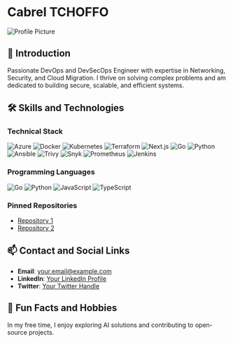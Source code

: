 # Cabrel TCHOFFO

![Profile Picture](https://via.placeholder.com/150) <!-- Replace with your actual profile picture URL -->

## 👋 Introduction
Passionate DevOps and DevSecOps Engineer with expertise in Networking, Security, and Cloud Migration. I thrive on solving complex problems and am dedicated to building secure, scalable, and efficient systems.

## 🛠️ Skills and Technologies

### Technical Stack
![Azure](https://img.shields.io/badge/Azure-0078D4?logo=azure&logoColor=white)
![Docker](https://img.shields.io/badge/Docker-2496ED?logo=docker&logoColor=white)
![Kubernetes](https://img.shields.io/badge/Kubernetes-326CE5?logo=kubernetes&logoColor=white)
![Terraform](https://img.shields.io/badge/Terraform-623CE4?logo=terraform&logoColor=white)
![Next.js](https://img.shields.io/badge/Next.js-000000?logo=nextdotjs&logoColor=white)
![Go](https://img.shields.io/badge/Go-00ADD8?logo=go&logoColor=white)
![Python](https://img.shields.io/badge/Python-3776AB?logo=python&logoColor=white)
![Ansible](https://img.shields.io/badge/Ansible-EE0000?logo=ansible&logoColor=white)
![Trivy](https://img.shields.io/badge/Trivy-212121?logo=trivy&logoColor=white)
![Snyk](https://img.shields.io/badge/Snyk-4C4CFF?logo=snyk&logoColor=white)
![Prometheus](https://img.shields.io/badge/Prometheus-E6522C?logo=prometheus&logoColor=white)
![Jenkins](https://img.shields.io/badge/Jenkins-D24939?logo=jenkins&logoColor=white)


### Programming Languages
![Go](https://img.shields.io/badge/Go-00ADD8?logo=go&logoColor=white)
![Python](https://img.shields.io/badge/Python-3776AB?logo=python&logoColor=white)
![JavaScript](https://img.shields.io/badge/JavaScript-F7DF1E?logo=javascript&logoColor=black)
![TypeScript](https://img.shields.io/badge/TypeScript-3178C6?logo=typescript&logoColor=white)

### Pinned Repositories
- [Repository 1](https://https://github.com/cabrelunreal/laraveldocker)
- [Repository 2](https://github.com/cabrelunreal/nextjs-docker)

## 📫 Contact and Social Links
- **Email**: [your.email@example.com](mailto:cabreltchoffo12@gmail.com)
- **LinkedIn**: [Your LinkedIn Profile](https://www.linkedin.com/in/yourprofile)
- **Twitter**: [Your Twitter Handle](https://twitter.com/yourhandle)

## 🌱 Fun Facts and Hobbies
In my free time, I enjoy exploring AI solutions and contributing to open-source projects.

